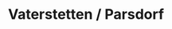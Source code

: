 ---
title: Vaterstetten / Parsdorf
url: /vaterstetten-parsdorf/
latitude: 48.141
longitude: 11.785
---